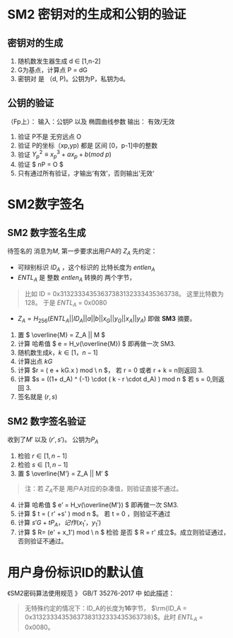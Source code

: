 # SM2 密钥对的生成和公钥的验证
## 密钥对的生成
1. 随机数发生器生成 d ∈ [1,n-2]
2. G为基点，计算点 P = dG
3. 密钥对 是 （d, P)。公钥为P，私钥为d。

## 公钥的验证
（Fp上）：
输入：公钥P 以及 椭圆曲线参数
输出： 有效/无效

1. 验证 P不是 无穷远点 O
2. 验证 P的坐标（xp,yp) 都是 区间 [0，p-1]中的整数
3. 验证 $Y_p^{2}  \equiv x_p^{3} + a x_p + b (mod \ p)$
4. 验证 $ nP = O $
5. 只有通过所有验证，才输出‘有效’，否则输出’无效‘

# SM2数字签名
## SM2 数字签名生成 
待签名的 消息为$M$,  第一步要求出用户A的 $Z_A$
先约定：
- 可辩别标识 $ID_A$ ，这个标识的 比特长度为 $entlen_A$
- $ENTL_A$ 是 整数  $entlen_A$  转换的 两个字节，
> 比如 ID = 0x31323334353637383132333435363738。 这里比特数为128。
于是 $ENTL_A$ = 0x0080


- $Z_A  = H_{256}(ENTL _A|| ID_A || a || b || x_G || y_G|| x_A || y_A )$ 即做 **SM3** 摘要。
1. 置 $ \overline{M} = Z_A || M $ 
2. 计算 哈希值 $ e = H_v(\overline{M}) $ 即再做一次 SM3.
3. 随机数生成$k，k ∈ [1，n-1]$
4. 计算出点 $kG$
5. 计算 $r = ( e + kG.x ) mod \ n $， 若 r = 0 或者 r + k = n则返回 3.
6. 计算  $s = ((1+ d_A) ^ {-1} \cdot  ( k - r \cdot d_A) ) mod n $ 若 s = 0,则返回 3.
7. 签名就是 $(r,s)$

## SM2 数字签名验证 
收到了$M'$ 以及 $(r',s')$。 公钥为$P_A$
1. 检验 $r ∈ [1,n-1]$
2. 检验 $s ∈ [1,n-1]$
3. 置  $ \overline{M‘} = Z_A || M’ $ 
> 注：若 $Z_A$不是 用户A对应的杂凑值，则验证直接不通过。
4. 计算 哈希值 $ e’ = H_v(\overline{M‘}) $ 即再做一次 SM3.
5. 计算 $ t = ( r' +s' ) mod n $。 若 t = 0 ，则验证不通过
6. 计算 $s'G  + t P_A，记作(x_1'，y_1')$
7. 计算 $ R= (e' + x_1') mod \ n $ 检验 是否 $ R = r' 成立$。成立则验证通过，否则验证不通过。

# 用户身份标识ID的默认值
《SM2密码算法使用规范 》 GB/T 35276-2017 中 如此描述：
> 无特殊约定的情况下：ID_A的长度为**16**字节，
$\rm{ID_A  = 0x31323334353637383132333435363738}$。此时 $ENTL_A$ = 0x0080。

